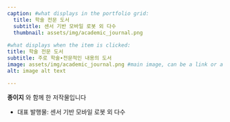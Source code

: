 ```yaml
---
caption: #what displays in the portfolio grid:
  title: 학술 전문 도서
  subtitle: 센서 기반 모바일 로봇 외 다수
  thumbnail: assets/img/academic_journal.png
  
#what displays when the item is clicked:
title: 학술 전문 도서
subtitle: 주로 학술∙전문적인 내용의 도서
image: assets/img/academic_journal.png #main image, can be a link or a file in assets/img/portfolio
alt: image alt text

---
```

**종이지** 와 함께 한 저작물입니다

- 대표 발행물: 센서 기반 모바일 로봇 외 다수


